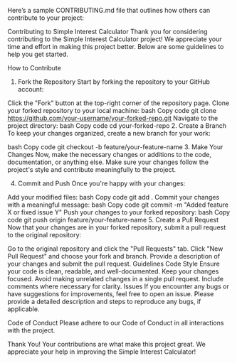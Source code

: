 
Here’s a sample CONTRIBUTING.md file that outlines how others can contribute to your project:

Contributing to Simple Interest Calculator
Thank you for considering contributing to the Simple Interest Calculator project! We appreciate your time and effort in making this project better. Below are some guidelines to help you get started.

How to Contribute
1. Fork the Repository
Start by forking the repository to your GitHub account:

Click the "Fork" button at the top-right corner of the repository page.
Clone your forked repository to your local machine:
bash
Copy code
git clone https://github.com/your-username/your-forked-repo.git
Navigate to the project directory:
bash
Copy code
cd your-forked-repo
2. Create a Branch
To keep your changes organized, create a new branch for your work:

bash
Copy code
git checkout -b feature/your-feature-name
3. Make Your Changes
Now, make the necessary changes or additions to the code, documentation, or anything else. Make sure your changes follow the project's style and contribute meaningfully to the project.

4. Commit and Push
Once you're happy with your changes:

Add your modified files:
bash
Copy code
git add .
Commit your changes with a meaningful message:
bash
Copy code
git commit -m "Added feature X or fixed issue Y"
Push your changes to your forked repository:
bash
Copy code
git push origin feature/your-feature-name
5. Create a Pull Request
Now that your changes are in your forked repository, submit a pull request to the original repository:

Go to the original repository and click the "Pull Requests" tab.
Click "New Pull Request" and choose your fork and branch.
Provide a description of your changes and submit the pull request.
Guidelines
Code Style
Ensure your code is clean, readable, and well-documented.
Keep your changes focused. Avoid making unrelated changes in a single pull request.
Include comments where necessary for clarity.
Issues
If you encounter any bugs or have suggestions for improvements, feel free to open an issue. Please provide a detailed description and steps to reproduce any bugs, if applicable.

Code of Conduct
Please adhere to our Code of Conduct in all interactions with the project.

Thank You!
Your contributions are what make this project great. We appreciate your help in improving the Simple Interest Calculator!

